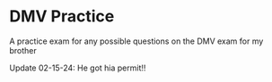 # DMV Practice
 A practice exam for any possible questions on the DMV exam for my brother
 
 Update 02-15-24: He got hia permit!! 
